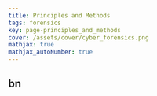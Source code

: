 ```yaml
---
title: Principles and Methods
tags: forensics
key: page-principles_and_methods
cover: /assets/cover/cyber_forensics.png
mathjax: true
mathjax_autoNumber: true
---
```


## bn
